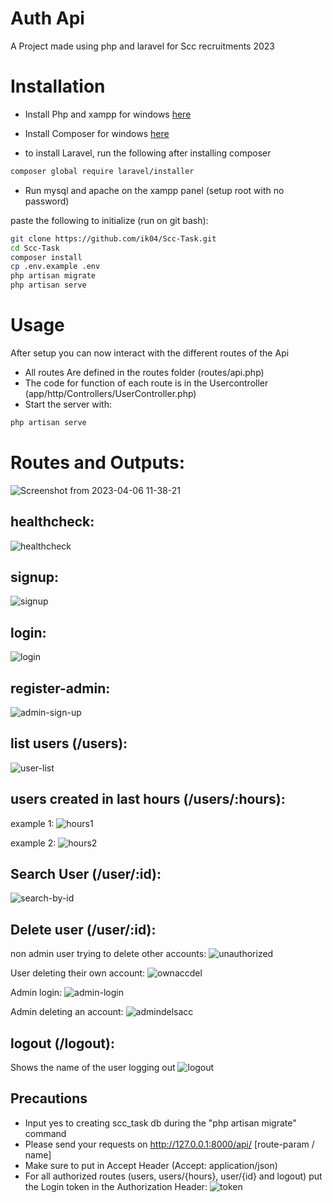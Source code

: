 # Auth Api

A Project made using php and laravel for Scc recruitments 2023

# Installation

- Install Php and xampp for windows [here](https://www.apachefriends.org/)

- Install Composer for windows [here](https://getcomposer.org/)
- to install Laravel, run the following after installing composer
```bash
composer global require laravel/installer
```

- Run mysql and apache on the xampp panel (setup root with no password)

paste the following to initialize (run on git bash):

```bash
git clone https://github.com/ik04/Scc-Task.git
cd Scc-Task
composer install
cp .env.example .env
php artisan migrate
php artisan serve
```



# Usage
After setup you can now interact with the different routes of the Api
- All routes Are defined in the routes folder (routes/api.php)
- The code for function of each route is in the Usercontroller (app/http/Controllers/UserController.php)
- Start the server with:
```bash 
php artisan serve
```



# Routes and Outputs:
![Screenshot from 2023-04-06 11-38-21](https://user-images.githubusercontent.com/63468587/230293974-1f946f71-3e46-410c-a6cf-216afac6eec3.png)

## healthcheck:
![healthcheck](https://user-images.githubusercontent.com/63468587/230306040-d9fe166b-bdec-478d-8eee-c4ac6609645c.png)

## signup:
![signup](https://user-images.githubusercontent.com/63468587/230306248-69c43df7-0137-427e-bc9a-b2f538bc6aa5.png)

## login:
![login](https://user-images.githubusercontent.com/63468587/230306324-f28e1efa-902c-47f1-bc87-ce9fc585fd7b.png)

## register-admin:
![admin-sign-up](https://user-images.githubusercontent.com/63468587/230306468-3224a2a0-be07-44da-91e8-928d7ba13b0d.png)

## list users (/users):
![user-list](https://user-images.githubusercontent.com/63468587/230306683-c1d61cc4-9d5d-4abd-ae62-51bb0145dfde.png)

## users created in last hours (/users/:hours):

example 1:
![hours1](https://user-images.githubusercontent.com/63468587/230307019-d921cb18-8f47-4824-8027-fc93a655d0a8.png)

example 2:
![hours2](https://user-images.githubusercontent.com/63468587/230307134-fa4e4ed6-5ddc-4ff0-8ddd-3aef452c2a15.png)

## Search User (/user/:id):
![search-by-id](https://user-images.githubusercontent.com/63468587/230307403-386d1822-ce0e-4139-aec3-32cedf6e395f.png)

## Delete user (/user/:id):
non admin user trying to delete other accounts:
![unauthorized](https://user-images.githubusercontent.com/63468587/230307673-7deea36e-e663-493a-9c60-0672775aa76e.png)

User deleting their own account:
![ownaccdel](https://user-images.githubusercontent.com/63468587/230307884-aabcd6d7-5e8b-42d6-ba0d-281d34b42bec.png)

Admin login:
![admin-login](https://user-images.githubusercontent.com/63468587/230308179-9a0e8e4c-82b0-412e-a9b8-39cdf8690a49.png)

Admin deleting an account:
![admindelsacc](https://user-images.githubusercontent.com/63468587/230308284-04688a68-e2dc-46fb-ae06-65dc850335e0.png)

## logout (/logout):
Shows the name of the user logging out
![logout](https://user-images.githubusercontent.com/63468587/230308760-29956e40-5228-46e4-a34c-4df8f8ba4df3.png)



## Precautions
- Input yes to creating scc_task db during the "php artisan migrate" command
- Please send your requests on http://127.0.0.1:8000/api/ [route-param / name]
- Make sure to put in Accept Header (Accept: application/json)
- For all authorized routes (users, users/{hours}, user/{id} and logout) put the Login token in the Authorization Header:
 ![token](https://user-images.githubusercontent.com/63468587/230308842-bd250033-5bca-46c2-9189-5eaa9d6a9b0b.png)


